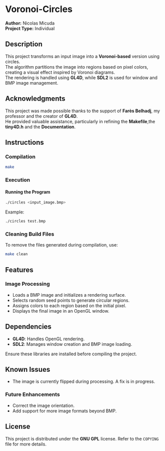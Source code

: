 # Voronoi-Circles

**Author:** Nicolas Micuda  
**Project Type:** Individual  

## Description  
This project transforms an input image into a **Voronoi-based** version using circles.  
The algorithm partitions the image into regions based on pixel colors, creating a visual effect inspired by Voronoi diagrams.  
The rendering is handled using **GL4D**, while **SDL2** is used for window and BMP image management.  

## Acknowledgments  
This project was made possible thanks to the support of **Farès Belhadj**, my professor and the creator of **GL4D**.  
He provided valuable assistance, particularly in refining the **Makefile**,the **tiny4D.h** and the **Documentation**.

## Instructions  

### Compilation  
```bash
make
```

### Execution  

#### Running the Program  
```bash
./circles <input_image.bmp>
```
Example:  
```bash
./circles test.bmp
```

### Cleaning Build Files  
To remove the files generated during compilation, use:  
```bash
make clean
```

## Features  

### Image Processing  
- Loads a BMP image and initializes a rendering surface.  
- Selects random seed points to generate circular regions.  
- Assigns colors to each region based on the initial pixel.  
- Displays the final image in an OpenGL window.  

## Dependencies  
- **GL4D**: Handles OpenGL rendering.  
- **SDL2**: Manages window creation and BMP image loading.  

Ensure these libraries are installed before compiling the project.  

## Known Issues  
- The image is currently flipped during processing. A fix is in progress.  

### Future Enhancements  
- Correct the image orientation.  
- Add support for more image formats beyond BMP.  

## License  
This project is distributed under the **GNU GPL** license. Refer to the `COPYING` file for more details.  
